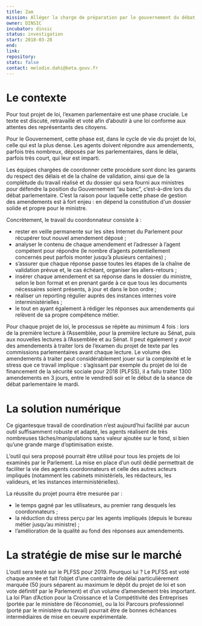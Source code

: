 ```yaml
---
title: Zam
mission: Alléger la charge de préparation par le gouvernement du débat parlementaire.
owner: DINSIC
incubator: dinsic
status: investigation
start: 2018-03-28
end:
link:
repository:
stats: false
contact: melodie.dahi@beta.gouv.fr
---
```

# Le contexte

Pour tout projet de loi, l’examen parlementaire est une phase cruciale. Le texte est discuté, retravaillé et voté afin d’aboutir à une loi conforme aux attentes des représentants des citoyens.

Pour le Gouvernement, cette phase est, dans le cycle de vie du projet de loi, celle qui est la plus dense. Les agents doivent répondre aux amendements, parfois très nombreux, déposés par les parlementaires, dans le délai, parfois très court, qui leur est imparti.

Les équipes chargées de coordonner cette procédure sont donc les garants du respect des délais et de la chaîne de validation, ainsi que de la complétude du travail réalisé et du dossier qui sera fourni aux ministres pour défendre la position du Gouvernement “au banc”, c’est-à-dire lors du débat parlementaire. C’est la raison pour laquelle cette phase de gestion des amendements est à fort enjeu : en dépend la constitution d'un dossier solide et propre pour le ministre.

Concrètement, le travail du coordonnateur consiste à :
- rester en veille permanente sur les sites Internet du Parlement pour récupérer tout nouvel amendement déposé ;
- analyser le contenu de chaque amendement et l’adresser à l’agent compétent pour répondre (le nombre d’agents potentiellement concernés peut parfois monter jusqu’à plusieurs centaines) ;
- s’assurer que chaque réponse passe toutes les étapes de la chaîne de validation prévue et, le cas échéant, organiser les allers-retours ;
- insérer chaque amendement et sa réponse dans le dossier du ministre, selon le bon format et en prenant garde à ce que tous les documents nécessaires soient présents, à jour et dans le bon ordre ;
- réaliser un reporting régulier auprès des instances internes voire interministérielles ;
- le tout en ayant également à rédiger les réponses aux amendements qui relèvent de sa propre compétence métier.

Pour chaque projet de loi, le processus se répète au minimum 4 fois : lors de la première lecture à l’Assemblée, pour la première lecture au Sénat, puis aux nouvelles lectures à l’Assemblée et au Sénat. Il peut également y avoir des amendements à traiter lors de l’examen du projet de texte par les commissions parlementaires avant chaque lecture. 
Le volume des amendements à traiter peut considérablement jouer sur la complexité et le stress que ce travail implique : s’agissant par exemple du projet de loi de financement de la sécurité sociale pour 2018 (PLFSS), il a fallu traiter 1300 amendements en 3 jours, entre le vendredi soir et le début de la séance de débat parlementaire le mardi.

# La solution numérique

Ce gigantesque travail de coordination n’est aujourd’hui facilité par aucun outil suffisamment robuste et adapté, les agents réalisent de très nombreuses tâches/manipulations sans valeur ajoutée sur le fond, si bien qu’une grande marge d’optimisation existe.

L’outil qui sera proposé pourrait être utilisé pour tous les projets de loi examinés par le Parlement. La mise en place d’un outil dédié permettrait de faciliter la vie des agents coordonnateurs et celle des autres acteurs impliqués (notamment les cabinets ministériels, les rédacteurs, les valideurs, et les instances interministérielles).

La réussite du projet pourra être mesurée par :
- le temps gagné par les  utilisateurs, au premier rang desquels les coordonnateurs ;
- la réduction du stress perçu par les agents impliqués (depuis le bureau métier jusqu’au ministre) ;
- l’amélioration de la qualité au fond des réponses aux amendements.

# La stratégie de mise sur le marché

L’outil sera testé sur le PLFSS pour 2019. Pourquoi lui ? Le PLFSS est voté chaque année et fait l’objet d’une contrainte de délai particulièrement marquée (50 jours séparent au maximum le dépôt du projet de loi et son vote définitif par le Parlement) et d’un volume d’amendement très important. 
La loi Plan d’Action pour la Croissance et la Compétitivité des Entreprises (portée par le ministère de l’économie), ou la loi Parcours professionnel (porté par le ministère du travail) pourrait être de bonnes échéances intermédiaires de mise en oeuvre expérimentale.

